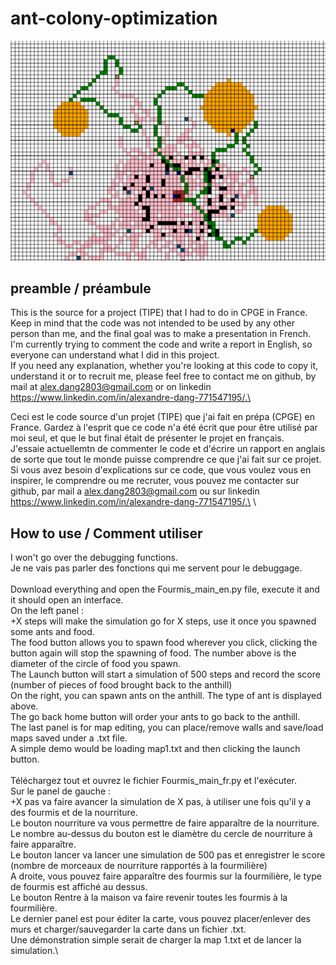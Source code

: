 # ant-colony-optimization
![Screenshot](images/Capture.PNG)
## preamble / préambule

This is the source for a project (TIPE) that I had to do in CPGE in France. Keep in mind that the code was not intended to be used by any other person than me, and the final goal was to make a presentation in French.\
I'm currently trying to comment the code and write a report in English, so everyone can understand what I did in this project.\
If you need any explanation, whether you're looking at this code to copy it, understand it or to recruit me, please feel free to contact me on github, by mail at alex.dang2803@gmail.com or on linkedin https://www.linkedin.com/in/alexandre-dang-771547195/.\

Ceci est le code source d'un projet (TIPE) que j'ai fait en prépa (CPGE) en France. Gardez à l'esprit que ce code n'a été écrit que pour être utilisé par moi seul, et que le but final était de présenter le projet en français.\
J'essaie actuellemtn de commenter le code et d'écrire un rapport en anglais de sorte que tout le monde puisse comprendre ce que j'ai fait sur ce projet.\
Si vous avez besoin d'explications sur ce code, que vous voulez vous en inspirer, le comprendre ou me recruter, vous pouvez me contacter sur github, par mail a alex.dang2803@gmail.com ou sur linkedin https://www.linkedin.com/in/alexandre-dang-771547195/.\
\
## How to use / Comment utiliser

I won't go over the debugging functions.\
Je ne vais pas parler des fonctions qui me servent pour le debuggage.\
\
Download everything and open the Fourmis_main_en.py file, execute it and it should open an interface. \
On the left panel :\
 +X steps will make the simulation go for X steps, use it once you spawned some ants and food.\
 The food button allows you to spawn food wherever you click, clicking the button again will stop the spawning of food. The number above is the diameter of the circle of food you spawn.\
 The Launch button will start a simulation of 500 steps and record the score (number of pieces of food brought back to the anthill)\
On the right, you can spawn ants on the anthill. The type of ant is displayed above.\
The go back home button will order your ants to go back to the anthill.\
The last panel is for map editing, you can place/remove walls and save/load maps saved under a .txt file.\
A simple demo would be loading map1.txt and then clicking the launch button.\
 \
Téléchargez tout et ouvrez le fichier Fourmis_main_fr.py et l'exécuter.\
Sur le panel de gauche :\
 +X pas va faire avancer la simulation de X pas, à utiliser une fois qu'il y a des fourmis et de la nourriture.\
 Le bouton nourriture va vous permettre de faire apparaître de la nourriture. Le nombre au-dessus du bouton est le diamètre du cercle de nourriture à faire apparaître.\
 Le bouton lancer va lancer une simulation de 500 pas et enregistrer le score (nombre de morceaux de nourriture rapportés à la fourmilière)\
A droite, vous pouvez faire apparaître des fourmis sur la fourmilière, le type de fourmis est affiché au dessus.\
Le bouton Rentre à la maison va faire revenir toutes les fourmis à la fourmilière.\
Le dernier panel est pour éditer la carte, vous pouvez placer/enlever des murs et charger/sauvegarder la carte dans un fichier .txt.\
Une démonstration simple serait de charger la map 1.txt et de lancer la simulation.\
